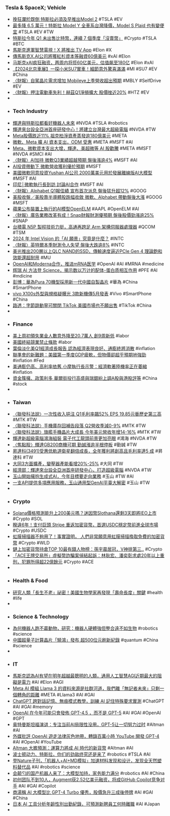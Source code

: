 ### Tesla & SpaceX; Vehicle
- [挽狂瀾於既倒 特斯拉必須及早推出Model 2](https://news.cnyes.com/news/id/5536958) #TSLA #EV
- [最多降 6.5 萬元！特斯拉 Model Y 全車系台灣降價，Model S Plaid 也有變便宜](https://www.ddcar.com.tw/article/38441/) #TSLA #EV #TW
- [特斯拉今年 Q1 未出售比特幣，連續 7 個季度「沒賣幣」](https://blockcast.it/2024/04/24/tesla-holds-firm-on-bitcoin-holdings-reports-q1-earnings-without-selling-any/) #Crypto #TSLA #BTC
- [馬斯克進軍智慧電視！X 將推出 TV App](https://www.inside.com.tw/article/34833-x-tv-app) #Elon #X
- [傳馬斯克X.AI公司將獲紅杉資本等融資60億美元](https://news.cnyes.com/news/id/5537041) #xAI #Elon
- [马斯克xAI疯狂融资，两周内将揽60亿美元，估值飙至180亿](https://www.jiqizhixin.com/articles/2024-04-26-9) #Elon #xAI
- [【2024北京車展】一探小米SU7實車！細節意外驚喜滿滿](https://c.8891.com.tw/news/18608) #MI #SU7 #EV #China
- [〈財報〉自駕晶片需求增加 Mobileye上季營收超出預期](https://news.cnyes.com/news/id/5536783) #MBLY #SelfDrive #EV
- [〈財報〉押注電動車失利！赫茲Q1淨損擴大 股價挫近20%](https://news.cnyes.com/news/id/5537573) #HTZ #EV
-
- ### Tech Industry
- [輝達與特斯拉都看好機器人未來](https://news.cnyes.com/news/id/5536313) #NVDA #TSLA #robotics
- [輝達來台設全亞洲首座研發中心！將建立台灣最大超級電腦](https://www.inside.com.tw/article/34858-nvidia-establishes-first-asian-rd-center-in-taiwan-to-develop-supercomputers) #NVDA #TW
- [Meta股價跌近11% 祖克柏淨資產蒸發逾180億美元](https://news.cnyes.com/news/id/5537053) #META
- [微軟、Meta 擴 AI 資本支出，ODM 受惠](https://technews.tw/2024/04/26/ai-capital-expenditure-odm/) #META #MSFT #AI
- [Meta、微軟資本支出大增，輝達、美超微等 AI 股歡騰](https://finance.technews.tw/2024/04/26/ai-stocks-price-rise/) #META #MSFT #NVDA #SMCI #AI
- [〈財報〉AI加持 微軟Q3業績超越預期 盤後漲逾4%](https://news.cnyes.com/news/id/5537046) #MSFT #AI
- [AI投資帶動下 微軟營收獲利優於預期](https://money.udn.com/money/story/123398/7924707) #MSFT
- [美國微軟同意投資Yushan AI公司 2000萬美元⽤於發展離線版AI⼤模型](https://m.cnyes.com/news/id/5536005) #MSFT #AI
- [印尼│微軟執行長到訪 討論AI合作](https://www.chinatimes.com/realtimenews/20240426000116-260410) #MSFT #AI
- [〈財報〉Alphabet Q1報佳績 宣布首次派息 盤後猛升超12%](https://news.cnyes.com/news/id/5537040) #GOOG
- [美股收盤／美股靠半導體股跌幅收斂 微軟、Alphabet 帶動盤後大漲](https://money.udn.com/money/story/123398/7924524) #GOOG #MSFT
- [蘋果公布裝置上執行的AI模型OpenELM](https://www.ithome.com.tw/news/162544) #AAPL #OpenELM #AI
- [〈財報〉廣告業務改革有成！Snap財報財測優預期 盤後股價勁漲逾25%](https://news.cnyes.com/news/id/5537068) #SNAP
- [台積電 N5P 製程技術力挺，高通再跨足 Arm 架構伺服器處理器](https://technews.tw/2024/04/26/qualcomm-steps-into-arm-architecture-server-processor-again/) #QCOM #TSM
- [2024 年 Intel Vision 的「AI 願景」究竟是什麼？](https://technews.tw/2024/04/26/intel-vision-ai-goals/) #INTC
- [〈財報〉英特爾本季財測令人失望 盤後大跌逾8%](https://news.cnyes.com/news/id/5537038) #INTC
- [美光推出200層以上QLC NAND的SSD，傳輸速度逼近PCIe Gen 4 理論飽和效能還超耐用](https://www.techbang.com/posts/114925-232-qlc-nand-crucial-ssd) #MU
- [OpenAI和Moderna合作，推进mRNA医学](https://www.jiqizhixin.com/articles/2024-04-25-23) #OpenAI #AI #MRNA #medicine
- [辉瑞 AI 方法登 Science，揭示数以万计的配体-蛋白质相互作用](https://www.jiqizhixin.com/articles/2024-04-26-8) #PFE #AI #mdicine
- [彭博：華為Pura 70機型採用新一代中國自製晶片](https://news.cnyes.com/news/id/5537300) #華為 #China #SmartPhone
- [vivo X100s外型與規格疑曝光 3款新機傳5月發表](https://www.sogi.com.tw/articles/vivo_x100s/6261751) #Vivo #SmartPhone #China
- [路透：字節跳動寧可關閉 TikTok 美國市場也不願出售](https://infosecu.technews.tw/2024/04/26/bytedance-would-rather-shut-down-tiktoks-us-market-than-sell-it/) #TikTok #China
-
- ### Finance
- [美上周初領失業金人數意外降至20.7萬人 創9周新低](https://news.cnyes.com/news/id/5536749) #labor
- [美國終結競業禁止條款](https://www.ithome.com.tw/news/162496) #labor
- [葉倫淡化美Q1經濟成長報告 認為經濟表現良好、通膨終將消散](https://news.cnyes.com/news/id/5536959) #inflation
- [聯準會的新難題：美國第一季度GDP疲軟，但物價卻超乎預期地強勁](https://uanalyze.com.tw/articles/573485141) #inflation #Fed
- [美通膨仍高、高利率依舊 小摩執行長示警：經濟軟著陸機率正在萎縮](https://news.cnyes.com/news/id/5537107) #inflation
- [資金簇擁、政策利多 華爾街投行高盛與瑞銀紛上調A股與港股評等](https://news.cnyes.com/news/id/5535584) #China #stock
-
- ### Taiwan
- [〈聯發科法說〉一次性收入挹注 Q1毛利率飆52% EPS 19.85元衝歷史第三高](https://m.cnyes.com/news/id/5537724) #MTK #TW
- [〈聯發科法說〉手機庫存回補告段落 Q2營收季減0-9%](https://news.cnyes.com/news/id/5537857) #MTK #TW
- [〈聯發科法說〉旗艦手機晶片大成長 今年美元營收年增14-16%](https://news.cnyes.com/news/id/5537847) #MTK #TW
- [輝達新超級電腦鴻海組裝 電子代工龍頭前景更加亮眼](https://www.wealth.com.tw/articles/cf4c4f40-fe14-4efc-bb57-a4caff83aa21) #鴻海 #NVDA #TW
- [〈焦點股〉輝達GB200商機可期 勤誠漲逾半根停板](https://news.cnyes.com/news/id/5537365) #勤誠 #TW
- [昇達科(3491)受惠低軌道衛星翻倍成長，全年獲利將創高且毛利率達5 成](https://www.cmoney.tw/notes/note-detail.aspx?nid=807191) #昇達科 #TW
- [大同3方面擴產，變壓器產能看增20%-25%](https://www.moneydj.com/kmdj/news/newsviewer.aspx?a=e3e3e4f1-ad18-47a7-b640-fe17a2572b4e) #大同 #TW
- [經濟部：輝達來台設全亞洲首座研發中心，打造超級電腦](https://technews.tw/2024/04/26/nvidia-first-asia-rd-center-in-taiwan/) #NVDA #TW
- [玉山開始擁抱生成式AI，今年目標要走向業務](https://www.ithome.com.tw/news/162547) #玉山 #TW #AI
- [一支API提供多項應用服務，玉山通用型GenAI平臺大解密](https://www.ithome.com.tw/news/162549) #玉山 #TW
-
- ### Crypto
- [Solana價格預測能升上200美元嗎？迷因幣Slothana還剩3天即將IEO上市](https://news.cnyes.com/news/id/5534184) #Crypto #SOL
- [睽違6年！支付巨頭 Stripe 重返加密貨幣，首選USDC穩定幣前進全球市場](https://www.blocktempo.com/after-a-6-year-payment-giant-stripe-returns-to-crypto/) #Crypto #USDC
- [虹膜掃描器不夠用了！事實證明， 人們非常願意用虹膜掃描換取免費的加密貨幣](https://www.techbang.com/posts/114907-iris-scanners-cryptocurrency) #Crypto #WLD
- [鏈上加密貨幣持倉TOP 10最有錢人物榜：孫宇晨居冠，V神排第三..](https://www.blocktempo.com/who-are-the-crypto-rich-people-on-the-chain/) #Crypto
- [「ACE王牌交易所」虛擬幣詐騙案偵結起訴：林耿宏、潘奕彰求處20年以上重刑，犯罪所得超22億餘元](https://www.blocktempo.com/taiwan-prosecutors-indict-the-head-of-ace-exchange/) #Crypto #ACE
-
- ### Health & Food
- [研究人類「長生不老」祕密！美國生物學家再發現「壽命長度」關鍵](https://technews.tw/2024/04/17/telomere-profiling/) #health #life
-
- ### Science & Technology
- [為何機器人跑不贏動物，研究：機器人硬體強但整合遠不如生物](https://technews.tw/2024/04/26/animal-has-advantage-which-robots-do-not-have/) #robotics #science
- [中國超量子計算晶片「驍鴻」發布 超500位元刷新紀錄](https://news.cnyes.com/news/id/5537571) #quantum #China #science
-
- ### IT
- [馬斯克認為AI有望在明年超越最聰明的人類，通用人工智慧AGI近期最大的阻礙是電力](https://www.techbang.com/posts/114385-musk-predicts-that-ai-is-expected-to-surpass-the-smartest) #AI #Elon #AGI
- [Meta AI 模組 Llama 3 的資料來源是社群河道，我們離「無記者未來」只剩一個轉角的距離](https://www.inside.com.tw/article/34847-no-more-journalist) #META #Llama3 #AI #GAI
- [ChatGPT 跨對話記憶、無痕模式教學，訓練 AI 記住特殊要求實測](https://www.playpcesor.com/2024/04/chatgpt-ai.html) #ChatGPT #AI #GAI #memory
- [OpenAI 在今年可能只會發佈 GPT-4.5 ，而不是 GPT-5](https://www.techbang.com/posts/114831-why-is-openai-more-likely-to-release-gpt-45-this-year-than) #AI #GAI #OpenAI #GPT
- [奥特曼斯坦福演讲：专注当前AI局限性没用，GPT-5让一切努力过时](https://www.jiqizhixin.com/articles/2024-04-26-4) #Altman #AI
- [外媒批評 OpenAI 遊走法律灰色地帶，轉錄百萬小時 YouTube 開發 GPT-4](https://www.techbang.com/posts/114345-the-new-york-times-openai-navigates-legal-gray-areas) #AI #OpenAI #YouTube
- [Altman 大膽預測：運算力將成 AI 時代的新貨幣](https://technews.tw/2024/04/26/computing-power-new-currency/) #Altman #AI
- [波士顿动力、特斯拉，你们的劲敌终究还是来了](https://www.jiqizhixin.com/articles/2024-04-25-25) #robotics #TSLA #AI
- [登Nature子刊，「机器人+AI+MD模拟」加速材料发现和设计，发现全天然塑料替代品](https://www.jiqizhixin.com/articles/2024-04-25-22) #AI #robotics #science
- [会颠勺的国产机器人来了：大模型加持，家务能力满分](https://www.jiqizhixin.com/articles/2024-04-26-5) #robotics #AI #China
- [初创团队不到10人，Augment获2.52亿美元融资，将成GitHub Copilot竞争对手](https://www.jiqizhixin.com/articles/2024-04-25-24) #AI #GAI #Copilot
- [商湯稱 AI 大模型比 GPT-4 Turbo 優秀，股價急升三成後停牌](https://finance.technews.tw/2024/04/26/sensenova-5-0/) #AI #GAI #China
- [日本 AI 工具分析年齡性別出勤紀錄，可預測新聘員工何時離職](https://technews.tw/2024/04/22/japan-ai-tool-quit-predict/) #AI #Japan
-